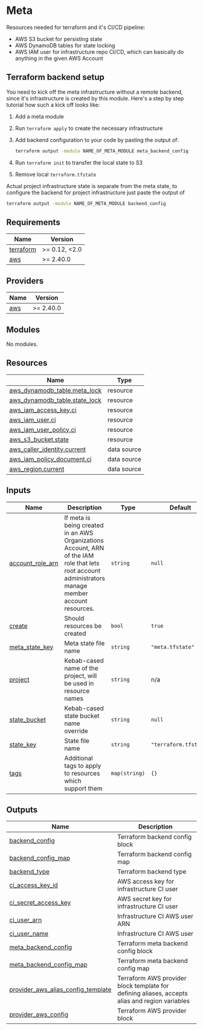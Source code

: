 # Meta

Resources needed for terraform and it's CI/CD pipeline:

- AWS S3 bucket for persisting state
- AWS DynamoDB tables for state locking
- AWS IAM user for infrastructure repo CI/CD, which can basically do anything in the given AWS Account

## Terraform backend setup

You need to kick off the meta infrastructure without a remote backend, since it's infrastructure is created by this module.
Here's a step by step tutorial how such a kick off looks like:

1. Add a meta module
2. Run `terraform apply` to create the necessary infrastructure
3. Add backend configuration to your code by pasting the output of:

   ```sh
   terraform output -module NAME_OF_META_MODULE meta_backend_config
   ```

4. Run `terraform init` to transfer the local state to S3
5. Remove local `terraform.tfstate`

Actual project infrastructure state is separate from the meta state, to configure the backend for project infrastructure just paste the output of

```sh
terraform output -module NAME_OF_META_MODULE backend_config
```

<!-- prettier-ignore-start -->
<!-- BEGIN_TF_DOCS -->
## Requirements

| Name | Version |
|------|---------|
| <a name="requirement_terraform"></a> [terraform](#requirement\_terraform) | >= 0.12, <2.0 |
| <a name="requirement_aws"></a> [aws](#requirement\_aws) | >= 2.40.0 |

## Providers

| Name | Version |
|------|---------|
| <a name="provider_aws"></a> [aws](#provider\_aws) | >= 2.40.0 |

## Modules

No modules.

## Resources

| Name | Type |
|------|------|
| [aws_dynamodb_table.meta_lock](https://registry.terraform.io/providers/hashicorp/aws/latest/docs/resources/dynamodb_table) | resource |
| [aws_dynamodb_table.state_lock](https://registry.terraform.io/providers/hashicorp/aws/latest/docs/resources/dynamodb_table) | resource |
| [aws_iam_access_key.ci](https://registry.terraform.io/providers/hashicorp/aws/latest/docs/resources/iam_access_key) | resource |
| [aws_iam_user.ci](https://registry.terraform.io/providers/hashicorp/aws/latest/docs/resources/iam_user) | resource |
| [aws_iam_user_policy.ci](https://registry.terraform.io/providers/hashicorp/aws/latest/docs/resources/iam_user_policy) | resource |
| [aws_s3_bucket.state](https://registry.terraform.io/providers/hashicorp/aws/latest/docs/resources/s3_bucket) | resource |
| [aws_caller_identity.current](https://registry.terraform.io/providers/hashicorp/aws/latest/docs/data-sources/caller_identity) | data source |
| [aws_iam_policy_document.ci](https://registry.terraform.io/providers/hashicorp/aws/latest/docs/data-sources/iam_policy_document) | data source |
| [aws_region.current](https://registry.terraform.io/providers/hashicorp/aws/latest/docs/data-sources/region) | data source |

## Inputs

| Name | Description | Type | Default | Required |
|------|-------------|------|---------|:--------:|
| <a name="input_account_role_arn"></a> [account\_role\_arn](#input\_account\_role\_arn) | If meta is being created in an AWS Organizations Account, ARN of the IAM role that lets root account administrators manage member account resources. | `string` | `null` | no |
| <a name="input_create"></a> [create](#input\_create) | Should resources be created | `bool` | `true` | no |
| <a name="input_meta_state_key"></a> [meta\_state\_key](#input\_meta\_state\_key) | Meta state file name | `string` | `"meta.tfstate"` | no |
| <a name="input_project"></a> [project](#input\_project) | Kebab-cased name of the project, will be used in resource names | `string` | n/a | yes |
| <a name="input_state_bucket"></a> [state\_bucket](#input\_state\_bucket) | Kebab-cased state bucket name override | `string` | `null` | no |
| <a name="input_state_key"></a> [state\_key](#input\_state\_key) | State file name | `string` | `"terraform.tfstate"` | no |
| <a name="input_tags"></a> [tags](#input\_tags) | Additional tags to apply to resources which support them | `map(string)` | `{}` | no |

## Outputs

| Name | Description |
|------|-------------|
| <a name="output_backend_config"></a> [backend\_config](#output\_backend\_config) | Terraform backend config block |
| <a name="output_backend_config_map"></a> [backend\_config\_map](#output\_backend\_config\_map) | Terraform backend config map |
| <a name="output_backend_type"></a> [backend\_type](#output\_backend\_type) | Terraform backend type |
| <a name="output_ci_access_key_id"></a> [ci\_access\_key\_id](#output\_ci\_access\_key\_id) | AWS access key for infrastructure CI user |
| <a name="output_ci_secret_access_key"></a> [ci\_secret\_access\_key](#output\_ci\_secret\_access\_key) | AWS secret key for infrastructure CI user |
| <a name="output_ci_user_arn"></a> [ci\_user\_arn](#output\_ci\_user\_arn) | Infrastructure CI AWS user ARN |
| <a name="output_ci_user_name"></a> [ci\_user\_name](#output\_ci\_user\_name) | Infrastructure CI AWS user |
| <a name="output_meta_backend_config"></a> [meta\_backend\_config](#output\_meta\_backend\_config) | Terraform meta backend config block |
| <a name="output_meta_backend_config_map"></a> [meta\_backend\_config\_map](#output\_meta\_backend\_config\_map) | Terraform meta backend config map |
| <a name="output_provider_aws_alias_config_template"></a> [provider\_aws\_alias\_config\_template](#output\_provider\_aws\_alias\_config\_template) | Terraform AWS provider block template for defining aliases, accepts alias and region variables |
| <a name="output_provider_aws_config"></a> [provider\_aws\_config](#output\_provider\_aws\_config) | Terraform AWS provider block |
<!-- END_TF_DOCS -->
<!-- prettier-ignore-end -->
